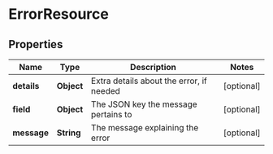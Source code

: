 
# ErrorResource

## Properties
Name | Type | Description | Notes
------------ | ------------- | ------------- | -------------
**details** | **Object** | Extra details about the error, if needed |  [optional]
**field** | **Object** | The JSON key the message pertains to |  [optional]
**message** | **String** | The message explaining the error |  [optional]




